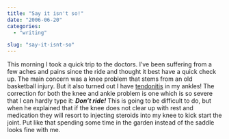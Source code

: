 ```yaml
---
title: "Say it isn't so!"
date: "2006-06-20"
categories: 
  - "writing"

slug: "say-it-isnt-so"
---
```


This morning I took a quick trip to the doctors. I’ve been suffering from a few aches and pains since the ride and thought it best have a quick check up. The main concern was a knee problem that stems from an old basketball injury. But it also turned out I have [tendonitis](https://en.wikipedia.org/wiki/Tendonitis "Tendonitis") in my ankles! The correction for both the knee and ankle problem is one which is so severe that I can hardly type it: _**Don’t ride!**_ This is going to be difficult to do, but when he explained that if the knee does not clear up with rest and medication they will resort to injecting steroids into my knee to kick start the joint. Put like that spending some time in the garden instead of the saddle looks fine with me.
